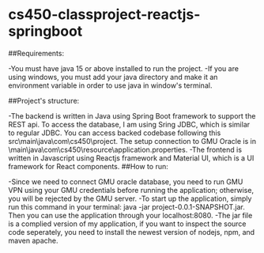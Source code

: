 # cs450-classproject-reactjs-springboot

##Requirements:

-You must have java 15 or above installed to run the project.
-If you are using windows, you must add your java directory and make it an environment variable in order to use java in window's terminal.

##Project's structure:

-The backend is written in Java using Spring Boot framework to support the REST api. To access the database, I am using Sring JDBC, which is similar to regular JDBC. You can access backed codebase following this src\main\java\com\cs450\project\. The setup connection to GMU Oracle is in \main\java\com\cs450\resource\application.properties.
-The frontend is written in Javascript using Reactjs framework and Material UI, which is a UI framework for React components.
##How to run:

-Since we need to connect GMU oracle database, you need to run GMU VPN using your GMU credentials before running the application; otherwise, you will be rejected by the GMU server.
-To start up the application, simply run this command in your terminal: java -jar project-0.0.1-SNAPSHOT.jar. Then you can use the application through your localhost:8080.
-The jar file is a complied version of my application, if you want to inspect the source code seperately, you need to install the newest version of nodejs, npm, and maven apache.
